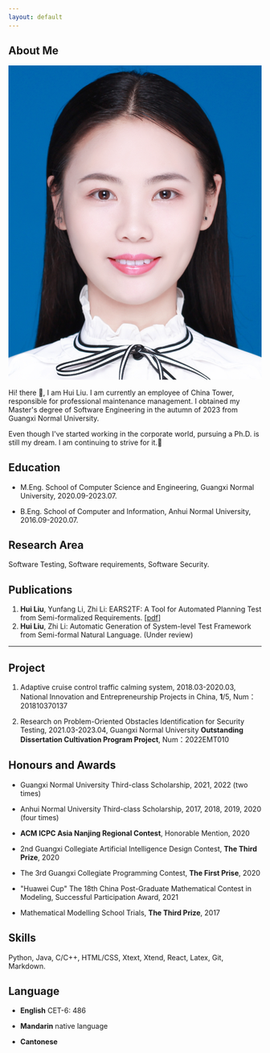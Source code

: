```yaml
---
layout: default
---
```


## About Me

<img class="profile-picture" src="photolh.png">

Hi! there 👋, I am Hui Liu. I am currently an employee of China Tower, responsible for professional maintenance management. I obtained my Master's degree of Software Engineering in the autumn of 2023 from Guangxi Normal University. 

Even though I've started working in the corporate world, pursuing a Ph.D. is still my dream. I am continuing to strive for it.🌟

## Education

* M.Eng. School of Computer Science and Engineering, Guangxi Normal University, 2020.09-2023.07.

* B.Eng. School of Computer and Information, Anhui Normal University, 2016.09-2020.07.

## Research Area

Software Testing, Software requirements, Software Security.

## Publications

1. **Hui Liu**, Yunfang Li, Zhi Li: EARS2TF: A Tool for Automated Planning Test from Semi-formalized Requirements. \[[pdf](https://ksiresearch.org/seke/seke22paper/paper179.pdf)\]
2. **Hui Liu**, Zhi Li: Automatic Generation of System-level Test Framework from Semi-formal Natural Language. (Under review)

---
## Project

1. Adaptive cruise control traffic calming system, 2018.03-2020.03, National Innovation and Entrepreneurship Projects in China, **1**/5, Num：201810370137

2. Research on Problem-Oriented Obstacles Identification for Security Testing, 2021.03-2023.04, Guangxi Normal University **Outstanding Dissertation Cultivation Program Project**, Num：2022EMT010

## Honours and Awards

* Guangxi Normal University Third-class Scholarship, 2021, 2022 (two times)

* Anhui Normal University Third-class Scholarship, 2017, 2018, 2019, 2020 (four times)

* **ACM ICPC Asia Nanjing Regional Contest**, Honorable Mention, 2020

* 2nd Guangxi Collegiate Artificial Intelligence Design Contest, **The Third Prize**, 2020

* The 3rd Guangxi Collegiate Programming Contest, **The First Prise**, 2020

* "Huawei Cup" The 18th China Post-Graduate Mathematical Contest in Modeling, Successful Participation Award, 2021

* Mathematical Modelling School Trials,  **The Third Prize**, 2017

## Skills

Python, Java, C/C++, HTML/CSS, Xtext, Xtend, React, Latex, Git, Markdown.

## Language

- **English** CET-6: 486

- **Mandarin** native language

- **Cantonese**
